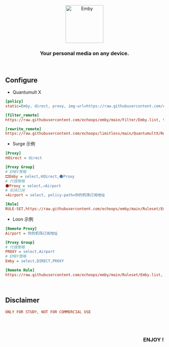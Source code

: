 &nbsp;
<p align="center">
  <img src="https://raw.sevencdn.com/echoops/emby/main/Emby.png" width="120px" alt="Emby" />
</p>
<h3 align="center">
   Your personal media on any device.
</h3>
&nbsp;

## Configure

* Quantumult X
```ini
[policy]
static=Emby, direct, proxy, img-url=https://raw.githubusercontent.com/echoops/emby/main/IconSet/Emby.png

[filter_remote]
https://raw.githubusercontent.com/echoops/emby/main/Filter/Emby.list, tag=Emby, update-interval=86400, enabled=true

[rewrite_remote]
https://raw.githubusercontent.com/echoops/limitless/main/QuantumultX/Rewrite/emby.qxrewrite, tag=Emby Premiere, update-interval=86400, enabled=true
```

* Surge 示例
```ini
[Proxy]
🌐Direct = direct

[Proxy Group]
# EMBY策略
🎞Emby = select,🌐Direct,🌑Proxy
# 代理策略
🌑Proxy = select,✈️Airport
# 机场订阅
✈️Airport = select, policy-path=你的机场订阅地址

[Rule]
RULE-SET,https://raw.githubusercontent.com/echoops/emby/main/Ruleset/Emby.list,🎞Emby
```

* Loon 示例
```ini
[Remote Proxy]
Airport = 你的机场订阅地址

[Proxy Group]
# 代理策略
PROXY = select,Airport
# EMBY策略
Emby = select,DIRECT,PROXY

[Remote Rule]
https://raw.githubusercontent.com/echoops/emby/main/Ruleset/Emby.list, policy=Emby, tag=Emby, enabled=true
```

&nbsp; 
## Disclaimer  

```ini
ONLY FOR STUDY, NOT FOR COMMERCIAL USE  
```

&nbsp;   
&nbsp; 
<h3 align="right"> ENJOY ! </h3>